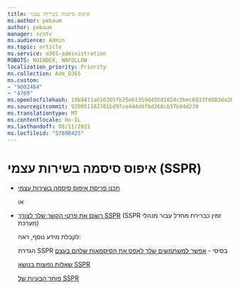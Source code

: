 ```yaml
---
title: איפוס סיסמה בשירות עצמי
ms.author: pebaum
author: pebaum
manager: scotv
ms.audience: Admin
ms.topic: article
ms.service: o365-administration
ROBOTS: NOINDEX, NOFOLLOW
localization_priority: Priority
ms.collection: Adm_O365
ms.custom:
- "9002464"
- "4769"
ms.openlocfilehash: 19b9471a610305fb25e61359d455d1824c5bec6033fd603da265af9333543ccc
ms.sourcegitcommit: 920051182781bd97ce4d4d6fbd268cb37b84d239
ms.translationtype: MT
ms.contentlocale: he-IL
ms.lasthandoff: 08/11/2021
ms.locfileid: "57898425"
---
```

# <a name="self-service-password-reset-sspr"></a>איפוס סיסמה בשירות עצמי (SSPR)

- [תכנן פריסת איפוס סיסמה בשירות עצמי](https://go.microsoft.com/fwlink/?linkid=2142944)  

    או
- [רשום את פרטי הקשר שלך לצורך SSPR](https://mysignins.microsoft.com/security-info) ‏(SSPR זמין כברירת מחדל עבור מנהלי מערכת)

    לקבלת מידע נוסף, ראה:

    הגדרת SSPR בסיסי - [אפשר למשתמשים שלך לאפס את הסיסמאות שלהם בעצם](https://docs.microsoft.com/microsoft-365/admin/add-users/let-users-reset-passwords)

    [שאלות נפוצות בנושא SSPR](https://docs.microsoft.com/azure/active-directory/authentication/active-directory-passwords-faq)

    [פותר הבעיות של SSPR](https://docs.microsoft.com/azure/active-directory/authentication/active-directory-passwords-troubleshoot)
